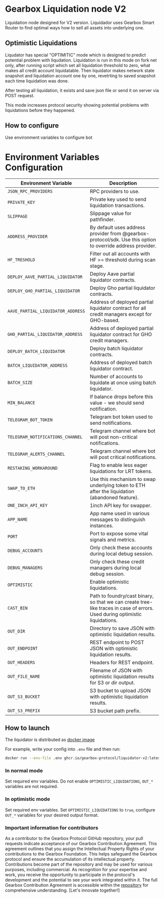# Gearbox Liquidation node V2

Liquidation node designed for V2 version. Liquidador uses Gearbox Smart Router to find optimal ways how to sell all assets into underlying one.

## Optimistic Liquidations

Liqudator has special "OPTIMITIC" mode which is designed to predict potential problem with liqudation. Liquidation is run in this mode on fork net only, after running script which set all liquidation threshold to zero, what makes all credit account liquidatable. Then liquidator makes network state snapshot and liquidation account one by one, revetrting to saved snapshot each time liquidation was done.

After testing all liquidation, it exists and save json file or send it on server via POST request.

This mode increases protocol security showing potential problems with liquidations before they happened.

## How to configure

Use environment variables to configure bot

# Environment Variables Configuration

| Environment Variable              | Description                                                                                                                 |
| --------------------------------- | --------------------------------------------------------------------------------------------------------------------------- |
| `JSON_RPC_PROVIDERS`              | RPC providers to use.                                                                                                       |
| `PRIVATE_KEY`                     | Private key used to send liquidation transactions.                                                                          |
| `SLIPPAGE`                        | Slippage value for pathfinder.                                                                                              |
| `ADDRESS_PROVIDER`                | By default uses address provider from @gearbox-protocol/sdk. Use this option to override address provider.                  |
| `HF_TRESHOLD`                     | Filter out all accounts with HF >= threshold during scan stage.                                                             |
| `DEPLOY_AAVE_PARTIAL_LIQUIDATOR`  | Deploy Aave partial liquidator contracts.                                                                                   |
| `DEPLOY_GHO_PARTIAL_LIQUIDATOR`   | Deploy Gho partial liquidator contracts.                                                                                    |
| `AAVE_PARTIAL_LIQUIDATOR_ADDRESS` | Address of deployed partial liquidator contract for all credit managers except for GHO-based.                               |
| `GHO_PARTIAL_LIQUIDATOR_ADDRESS`  | Address of deployed partial liquidator contract for GHO credit managers.                                                    |
| `DEPLOY_BATCH_LIQUIDATOR`         | Deploy batch liquidator contracts.                                                                                          |
| `BATCH_LIQUIDATOR_ADDRESS`        | Address of deployed batch liquidator contract.                                                                              |
| `BATCH_SIZE`                      | Number of accounts to liquidate at once using batch liquidator.                                                             |
| `MIN_BALANCE`                     | If balance drops before this value - we should send notification.                                                           |
| `TELEGRAM_BOT_TOKEN`              | Telegram bot token used to send notifications.                                                                              |
| `TELEGRAM_NOTIFICATIONS_CHANNEL`  | Telegram channel where bot will post non-critical notifications.                                                            |
| `TELEGRAM_ALERTS_CHANNEL`         | Telegram channel where bot will post critical notifications.                                                                |
| `RESTAKING_WORKAROUND`            | Flag to enable less eager liquidations for LRT tokens.                                                                      |
| `SWAP_TO_ETH`                     | Use this mechanism to swap underlying token to ETH after the liquidation (abandoned feature).                               |
| `ONE_INCH_API_KEY`                | 1inch API key for swapper.                                                                                                  |
| `APP_NAME`                        | App name used in various messages to distinguish instances.                                                                 |
| `PORT`                            | Port to expose some vital signals and metrics.                                                                              |
| `DEBUG_ACCOUNTS`                  | Only check these accounts during local debug session.                                                                       |
| `DEBUG_MANAGERS`                  | Only check these credit managers during local debug session.                                                                |
| `OPTIMISTIC`                      | Enable optimistic liquidations.                                                                                             |
| `CAST_BIN`                        | Path to foundry/cast binary, so that we can create tree-like traces in case of errors. Used during optimistic liquidations. |
| `OUT_DIR`                         | Directory to save JSON with optimistic liquidation results.                                                                 |
| `OUT_ENDPOINT`                    | REST endpoint to POST JSON with optimistic liquidation results.                                                             |
| `OUT_HEADERS`                     | Headers for REST endpoint.                                                                                                  |
| `OUT_FILE_NAME`                   | Filename of JSON with optimistic liquidation results for S3 or dir output.                                                  |
| `OUT_S3_BUCKET`                   | S3 bucket to upload JSON with optimistic liquidation results.                                                               |
| `OUT_S3_PREFIX`                   | S3 bucket path prefix.                                                                                                      |

## How to launch

The liquidator is distributed as [docker image](https://github.com/Gearbox-protocol/liquidator-v2/pkgs/container/liquidator-v2)

For example, write your config into `.env` file and then run:

```bash
docker run --env-file .env ghcr.io/gearbox-protocol/liquidator-v2:latest
```

### In normal mode

Set required env variables. Do not enable `OPTIMISTIC_LIQUIDATIONS`, `OUT_*` variables are not required.

### In optimistic mode

Set required env variables. Set `OPTIMISTIC_LIQUIDATIONS` to `true`, configure `OUT_*` variables for your desired output format.

### Important information for contributors

As a contributor to the Gearbox Protocol GitHub repository, your pull requests indicate acceptance of our Gearbox Contribution Agreement. This agreement outlines that you assign the Intellectual Property Rights of your contributions to the Gearbox Foundation. This helps safeguard the Gearbox protocol and ensure the accumulation of its intellectual property. Contributions become part of the repository and may be used for various purposes, including commercial. As recognition for your expertise and work, you receive the opportunity to participate in the protocol's development and the potential to see your work integrated within it. The full Gearbox Contribution Agreement is accessible within the [repository](/ContributionAgreement) for comprehensive understanding. [Let's innovate together!]
